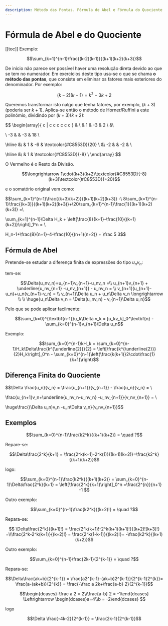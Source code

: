 ```yaml
---
description: Método das Pontas. Fórmula de Abel e Fórmula do Quociente. Exemplos.
---
```

# Fórmula de Abel e do Quociente
[[toc]]
Exemplo:

$$\sum_{k=1}^{n-1}\frac{(k-2)(k-1)}{(k+1)(k+2)(k+3)}$$

De início não parece ser possível haver uma resolução direta devido ao que se tem no numerador. Em exercícios deste tipo usa-se o que se chama **o método das pontas**, que consiste em eliminar os fatores mais exteriores do denominador. Por exemplo:

$$(k-2)(k-1)=k^2-3k+2$$

Queremos transformar isto nalgo que tenha fatores, por exemplo, $(k+3)$ (poderia ser $k+1$). Aplica-se então o método de Horner/Ruffini a este polinómio, dividindo por $(k+3)(k+2)$:

$$
\begin{array}{ c | c c c c c c }
& \\
& 1 & -3 & 2 \\
&\\

\ -3 &  & -3 & 18  \\

\hline &\\
& 1 & -6 & \textcolor{#C8553D}{20} \\
&\\
-2 &  & -2 & \\

\hline &\\
& 1 & \textcolor{#C8553D}{-8}  \\
\end{array}
$$

O Vermelho é o Resto da Divisão.

$$\longrightarrow 1\cdot(k+3)(k+2)\textcolor{#C8553D}{-8}(k+3)\textcolor{#C8553D}{+20}$$

e o somatório original vem como:

$$\sum_{k=1}^{n-1}\frac{(k+3)(k+2)}{(k+1)(k+2)(k+3)} -\\ 8\sum_{k=1}^{n-1}\frac{(k+3)}{(k+1)(k+2)(k+3)}+\\20\sum_{k=1}^{n-1}\frac{1}{(k+1)(k+2)(k+3)} =\\

\sum_{k=1}^{n-1}\Delta H_k + \left[\frac{8}{k+1}-\frac{10}{(k+1)(k+2)}\right]_1^n = \\

H_n-1+\frac{8}{n+1}-4-\frac{10}{(n+1)(n+2)} + \frac 5 3$$

## Fórmula de Abel

Pretende-se estudar a diferença finita de expressões do tipo $u_n v_n$:

tem-se:

$$\Delta(u_nv_n)=u_{n+1}v_{n+1}-u_nv_n =\\
u_{n+1}v_{n+1} + \underline{u_nv_{n+1} -u_nv_{n+1}} - u_nv_n = \\
v_{n+1}(u_{n+1}-u_n)+u_n(v_{n+1}-v_n) = \\
v_{n+1}\Delta u_n + u_n\Delta v_n \longrightarrow \\
\\
\huge{u_n\Delta v_n = \Delta(u_nv_n) - v_{n+1}\Delta u_n}$$

Pelo que se pode aplicar facilmente:

$$\sum_{k=0}^{\textbf{n-1}}u_k\Delta v_k = [u_kv_k]_0^\textbf{n} - \sum_{k=0}^{n-1}v_{n+1}\Delta u_n$$

Exemplo:

$$\sum_{k=0}^{n-1}kH_k = \sum_{k=0}^{n-1}H_k\Delta\frac{k^{\underline{2}}}{2} = \left[\frac{k^{\underline{2}}}{2}H_k\right]_0^n - \sum_{k=0}^{n-1}\left(\frac{k(k+1)}2\cdot\frac{1}{k+1}\right)$$

## Diferença Finita do Quociente

$$\Delta \frac{u_n}{v_n} = \frac{u_{n+1}}{v_{n+1}} - \frac{u_n}{v_n} = \\

\frac{u_{n+1}v_n+\underline{u_nv_n-u_nv_n} -u_nv_{n+1}}{v_nv_{n+1}} = \\

\huge\frac{(\Delta u_n)v_n -u_n\Delta v_n}{v_nv_{n+1}}$$

## Exemplos

$$\sum_{k=0}^{n-1}\frac{k2^k}{(k+1)(k+2)} = \quad ?$$

Repare-se:

$$\Delta\frac{2^k}{k+1} = \frac{2^k(k+1)-2^k(1)}{(k+1)(k+2)}=\frac{k2^k}{(k+1)(k+2)}$$

logo:

$$\sum_{k=0}^{n-1}\frac{k2^k}{(k+1)(k+2)} = \sum_{k=0}^{n-1}\Delta\frac{2^k}{k+1} = \left[\frac{2^k}{k+1}\right]_0^n =\frac{2^{n}}{n+1} -1 $$

Outro exemplo:

$$\sum_{k=0}^{n-1}\frac{k2^k}{(k+2)!} = \quad ?$$

Repara-se:

$$ 
\Delta\frac{2^k}{(k+1)!} = \frac{2^k(k+1)!-2^k(k+1)(k+1)!}{(k+2)!(k+3)!} =\\\frac{2^k-2^k(k+1)}{(k+2)!} = \frac{2^k(1-k-1)}{(k+2)!}= -\frac{k2^k}{(k+1)(k+2)}$$

Outro exemplo:

$$\sum_{k=0}^{n-1}\frac{2k-1}{2^{k-1}} = \quad ?$$

Repara-se:

$$\Delta\frac{ak+b}{2^{k-1}} = \frac{a2^{k-1}-(ak+b)2^{k-1}}{2^{k-1}2^{k}}= \frac{a-(ak+b)}{2^{k}} = \frac{-\frac a 2k+\frac{a-b} 2}{2^{k-1}}$$

$$\begin{dcases}-\frac a 2 = 2\\\frac{a-b} 2 = -1\end{dcases} \Leftrightarrow  \begin{dcases}a=4\\b = -2\end{dcases} $$

logo

$$\Delta \frac{-4k-2}{2^{k-1}} = \frac{2k-1}{2^{k-1}}$$